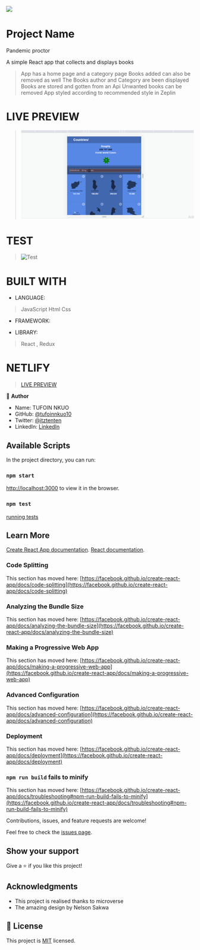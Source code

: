 ![](https://img.shields.io/badge/Microverse-blueviolet)

# Project Name
Pandemic proctor

A simple React app that collects and displays books
> App has a home page and a category page
> Books added can also be removed as well
> The Books author and Category are been displayed
> Books are stored and gotten from an Api
> Unwanted books can be removed
> App styled according to recommended style in Zeplin

# LIVE PREVIEW
> ![demo-gif](./images/maps.gif)

# TEST
> ![Test](./images/te.png)

# BUILT WITH
- LANGUAGE:
> JavaScript
> Html
> Css
- FRAMEWORK:
>
- LIBRARY: 
> React , Redux

# NETLIFY
> [LIVE PREVIEW](https://space-ships-and-missions.netlify.app/)


👤 **Author**
- Name: TUFOIN NKUO
- GitHub: [@tufoinnkuo10](https://github.com/tufoinnkuo10)
- Twitter: [@itztenten](https://twitter.com/itztenten)
- LinkedIn: [LinkedIn](https://www.linkedin.com/in/tufoin-nkuo-3b272320b)


## Available Scripts

In the project directory, you can run:

### `npm start`
 [http://localhost:3000](http://localhost:3000) to view it in the browser.

### `npm test`
 [running tests](https://facebook.github.io/create-react-app/docs/running-tests) 


## Learn More
 [Create React App documentation](https://facebook.github.io/create-react-app/docs/getting-started).
 [React documentation](https://reactjs.org/).

### Code Splitting
This section has moved here: [https://facebook.github.io/create-react-app/docs/code-splitting](https://facebook.github.io/create-react-app/docs/code-splitting)

### Analyzing the Bundle Size
This section has moved here: [https://facebook.github.io/create-react-app/docs/analyzing-the-bundle-size](https://facebook.github.io/create-react-app/docs/analyzing-the-bundle-size)

### Making a Progressive Web App
This section has moved here: [https://facebook.github.io/create-react-app/docs/making-a-progressive-web-app](https://facebook.github.io/create-react-app/docs/making-a-progressive-web-app)

### Advanced Configuration
This section has moved here: [https://facebook.github.io/create-react-app/docs/advanced-configuration](https://facebook.github.io/create-react-app/docs/advanced-configuration)

### Deployment
This section has moved here: [https://facebook.github.io/create-react-app/docs/deployment](https://facebook.github.io/create-react-app/docs/deployment)

### `npm run build` fails to minify
This section has moved here: [https://facebook.github.io/create-react-app/docs/troubleshooting#npm-run-build-fails-to-minify](https://facebook.github.io/create-react-app/docs/troubleshooting#npm-run-build-fails-to-minify)

Contributions, issues, and feature requests are welcome!

Feel free to check the [issues page](../../issues/).

## Show your support

Give a ⭐️ if you like this project!

## Acknowledgments

- This project is realised thanks to microverse
- The amazing design by Nelson Sakwa 

## 📝 License

This project is [MIT](./LICENSE.md) licensed.
